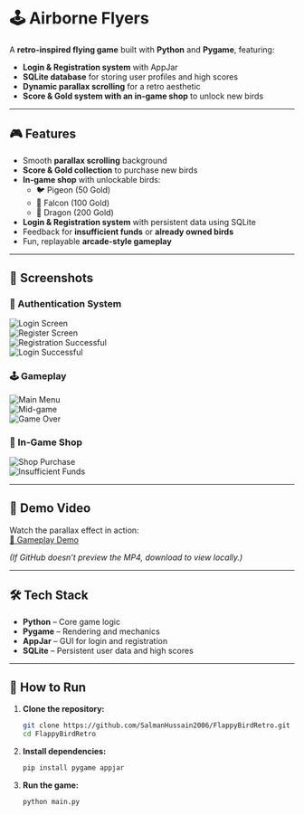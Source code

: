 # 🕹 Airborne Flyers

A **retro-inspired flying game** built with **Python** and **Pygame**, featuring:  
- **Login & Registration system** with AppJar  
- **SQLite database** for storing user profiles and high scores  
- **Dynamic parallax scrolling** for a retro aesthetic  
- **Score & Gold system with an in-game shop** to unlock new birds  

---

## 🎮 Features

- Smooth **parallax scrolling** background  
- **Score & Gold collection** to purchase new birds  
- **In-game shop** with unlockable birds:
  - 🐦 Pigeon (50 Gold)  
  - 🦅 Falcon (100 Gold)  
  - 🐉 Dragon (200 Gold)
- **Login & Registration system** with persistent data using SQLite  
- Feedback for **insufficient funds** or **already owned birds**  
- Fun, replayable **arcade-style gameplay**  

---

## 📸 Screenshots

### 🔑 Authentication System
![Login Screen](<img width="742" height="557" alt="image" src="https://github.com/user-attachments/assets/4a64735e-b3da-404b-96af-52988ef5e427" />
)  
![Register Screen](<img width="881" height="460" alt="image" src="https://github.com/user-attachments/assets/99dc8328-be98-4adc-a665-adc28dd08065" />
)  
![Registration Successful](<img width="556" height="387" alt="image" src="https://github.com/user-attachments/assets/e5127234-2a3b-4355-9b9f-d8c60bd963be" />
)  
![Login Successful](<img width="859" height="640" alt="image" src="https://github.com/user-attachments/assets/c29642b0-e9c1-40d0-9dae-8c1dc92a39c4" />
)  

### 🕹 Gameplay
![Main Menu](<img width="857" height="668" alt="image" src="https://github.com/user-attachments/assets/1947c4a2-63a1-4797-a93d-af88cfda2701" />
)  
![Mid-game](<img width="851" height="663" alt="image" src="https://github.com/user-attachments/assets/a80495c6-a3b9-4900-823a-4c0544de4a69" />
)  
![Game Over](<img width="860" height="660" alt="image" src="https://github.com/user-attachments/assets/79dba242-8632-40dc-b2b0-6d0c0b837694" />
)  

### 🛒 In-Game Shop
![Shop Purchase](<img width="858" height="674" alt="image" src="https://github.com/user-attachments/assets/5006c657-6543-4cbc-87bd-c53e8403adf8" />
)  
![Insufficient Funds](<img width="859" height="669" alt="image" src="https://github.com/user-attachments/assets/68f36d23-d2b0-41fe-a434-2aaa89461d64" />
)  

---

## 🎥 Demo Video

Watch the parallax effect in action:  
[🎥 Gameplay Demo](assets/FlyerWithParallax.mp4)

*(If GitHub doesn’t preview the MP4, download to view locally.)*

---

## 🛠 Tech Stack

- **Python** – Core game logic  
- **Pygame** – Rendering and mechanics  
- **AppJar** – GUI for login and registration  
- **SQLite** – Persistent user data and high scores  


---

## 🚀 How to Run

1. **Clone the repository:**
   ```bash
   git clone https://github.com/SalmanHussain2006/FlappyBirdRetro.git
   cd FlappyBirdRetro
   
2. **Install dependencies:**
   ```bash
   pip install pygame appjar

3. **Run the game:**
   ```bash
   python main.py

